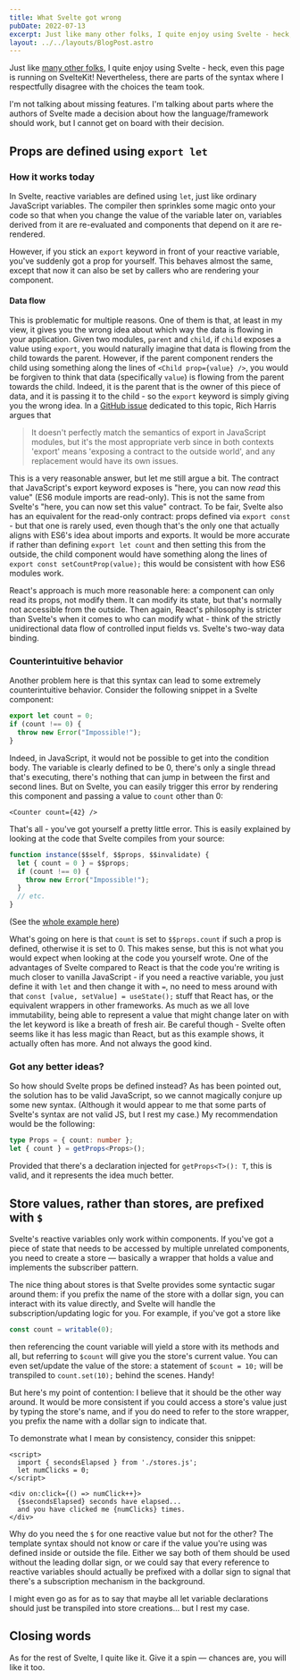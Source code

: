 ```yaml
---
title: What Svelte got wrong
pubDate: 2022-07-13
excerpt: Just like many other folks, I quite enjoy using Svelte - heck, even this page is running on SvelteKit! Nevertheless, there are parts of the syntax where I respectfully disagree with the choices the team took.
layout: ../../layouts/BlogPost.astro
---
```


Just like [many other folks](https://www.reddit.com/r/sveltejs/comments/owmnbr/svelte_is_stackoverflows_most_loved_web_framework/), I quite enjoy using Svelte - heck, even this page is running on SvelteKit!
Nevertheless, there are parts of the syntax where I respectfully disagree with the choices the team took.

I'm not talking about missing features. I'm talking about parts where the authors of Svelte made a decision about how
the language/framework should work, but I cannot get on board with their decision.

## Props are defined using `export let`

### How it works today

In Svelte, reactive variables are defined using `let`, just like ordinary JavaScript variables.
The compiler then sprinkles some magic onto your code so that when you change the value of the variable later on, variables derived from it are re-evaluated and components that depend on it are re-rendered.

However, if you stick an `export` keyword in front of your reactive variable, you've suddenly got a prop for yourself.
This behaves almost the same, except that now it can also be set by callers who are rendering your component.

#### Data flow

This is problematic for multiple reasons. One of them is that, at least in my view, it gives you the wrong idea about
which way the data is flowing in your application. Given two modules, `parent` and `child`, if `child` exposes a value using
`export`, you would naturally imagine that data is flowing from the child towards the parent. However, if the parent
component renders the child using something along the lines of `<Child prop={value} />`, you would be forgiven to think
that data (specifically `value`) is flowing from the parent towards the child. Indeed, it is the parent that is the owner
of this piece of data, and it is passing it to the child - so the `export` keyword is simply giving you the wrong idea.
In a [GitHub issue](https://github.com/sveltejs/svelte/issues/3454) dedicated to this topic, Rich Harris argues that

> It doesn't perfectly match the semantics of export in JavaScript modules, but it's the most appropriate verb since in both contexts 'export' means 'exposing a contract to the outside world', and any replacement would have its own issues.

This is a very reasonable answer, but let me still argue a bit. The contract that JavaScript's export keyword exposes
is "here, you can now _read_ this value" (ES6 module imports are read-only). This is not the same from Svelte's "here, you
can now set this value" contract. To be fair, Svelte also has an equivalent for the read-only contract: props defined
via `export const` - but that one is rarely used, even though that's the only one that actually aligns with ES6's idea
about imports and exports. It would be more accurate if rather than defining `export let count` and then setting this from
the outside, the child component would have something along the lines of `export const setCountProp(value);` this would be
consistent with how ES6 modules work.

React's approach is much more reasonable here: a component can only read its props, not modify them. It can modify its
state, but that's normally not accessible from the outside. Then again, React's philosophy is stricter than Svelte's
when it comes to who can modify what - think of the strictly unidirectional data flow of controlled input fields vs.
Svelte's two-way data binding.

### Counterintuitive behavior

Another problem here is that this syntax can lead to some extremely counterintuitive behavior. Consider the following
snippet in a Svelte component:

```typescript
export let count = 0;
if (count !== 0) {
  throw new Error("Impossible!");
}
```

Indeed, in JavaScript, it would not be possible to get into the condition body. The variable is clearly defined to be 0,
there's only a single thread that's executing, there's nothing that can jump in between the first and second lines. But
on Svelte, you can easily trigger this error by rendering this component and passing a value to `count` other than 0:

```tsx
<Counter count={42} />
```

That's all - you've got yourself a pretty little error. This is easily explained by looking at the code that Svelte
compiles from your source:

```typescript
function instance($$self, $$props, $$invalidate) {
  let { count = 0 } = $$props;
  if (count !== 0) {
    throw new Error("Impossible!");
  }
  // etc.
}
```

(See the [whole example here](https://svelte.dev/repl/0b6d90755f2943feadbb087f485edae3?version=3.49.0.))

What's going on here is that `count` is set to `$$props.count` if such a prop is defined, otherwise it is set to 0. This
makes sense, but this is not what you would expect when looking at the code you yourself wrote.
One of the advantages of Svelte compared to React is that the code you're writing is much closer to vanilla JavaScript -
if you need a reactive variable, you just define it with `let` and then change it with `=`, no need to mess around with that
`const [value, setValue] = useState();` stuff that React has, or the equivalent wrappers in other frameworks. As much as
we all love immutability, being able to represent a value that might change later on with the let keyword is like a
breath of fresh air. Be careful though - Svelte often seems like it has less magic than React, but as this example
shows, it actually often has more. And not always the good kind.

### Got any better ideas?

So how should Svelte props be defined instead? As has been pointed out, the solution has to be valid JavaScript, so we
cannot magically conjure up some new syntax. (Although it would appear to me that some parts of Svelte's syntax are not
valid JS, but I rest my case.) My recommendation would be the following:

```typescript
type Props = { count: number };
let { count } = getProps<Props>();
```

Provided that there's a declaration injected for `getProps<T>(): T`, this is valid, and it represents the idea much better.

## Store values, rather than stores, are prefixed with `$`

Svelte's reactive variables only work within components. If you've got a piece of state that needs to be accessed by
multiple unrelated components, you need to create a store — basically a wrapper that holds a value and implements the
subscriber pattern.

The nice thing about stores is that Svelte provides some syntactic sugar around them: if you prefix the name of the
store with a dollar sign, you can interact with its value directly, and Svelte will handle the subscription/updating
logic for you. For example, if you've got a store like

```typescript
const count = writable(0);
```

then referencing the count variable will yield a store with its methods and all, but referring to `$count` will give you
the store's current value. You can even set/update the value of the store: a statement of `$count = 10;` will be
transpiled to `count.set(10);` behind the scenes. Handy!

But here's my point of contention: I believe that it should be the other way around. It would be more consistent if you
could access a store's value just by typing the store's name, and if you do need to refer to the store wrapper, you
prefix the name with a dollar sign to indicate that.

To demonstrate what I mean by consistency, consider this snippet:

```svelte
<script>
  import { secondsElapsed } from './stores.js';
  let numClicks = 0;
</script>

<div on:click={() => numClick++}>
  {$secondsElapsed} seconds have elapsed...
  and you have clicked me {numClicks} times.
</div>
```

Why do you need the `$` for one reactive value but not for the other? The template syntax should not know or care if the value you're using was defined inside or outside the file. Either we say both of them should be used without the leading dollar sign, or we could say that every reference to reactive variables should actually be prefixed with a dollar sign to signal that there's a subscription mechanism in the background.

I might even go as for as to say that maybe all let variable declarations should just be transpiled into store creations... but I rest my case.

## Closing words

As for the rest of Svelte, I quite like it. Give it a spin — chances are, you will like it too.
